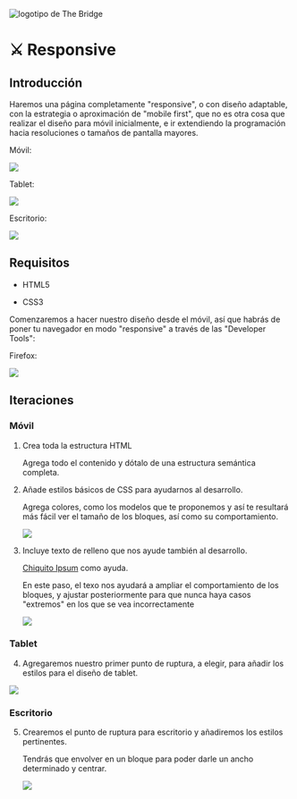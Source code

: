![logotipo de The Bridge](https://user-images.githubusercontent.com/27650532/77754601-e8365180-702b-11ea-8bed-5bc14a43f869.png "logotipo de The Bridge")

# :crossed_swords: Responsive  #

## Introducción ##

Haremos una página completamente "responsive", o con diseño adaptable, con la estrategia o aproximación de "mobile first", que no es otra cosa que realizar el diseño para móvil inicialmente, e ir extendiendo la programación hacia resoluciones o tamaños de pantalla mayores.

Móvil:

![](movil.png)

Tablet:

![](tablet.png)

Escritorio:

![](escritorio.png)
## Requisitos ##

- HTML5

- CSS3

Comenzaremos a hacer nuestro diseño desde el móvil, así que habrás de poner tu navegador en modo "responsive" a través de las "Developer Tools":

Firefox:

![](devtools-chrome.png)


## Iteraciones ##

### Móvil ###

1. Crea toda la estructura HTML

    Agrega todo el contenido y dótalo de una estructura semántica completa.

2. Añade estilos básicos de CSS para ayudarnos al desarrollo.

    Agrega colores, como los modelos que te proponemos y así te resultará más fácil ver el tamaño de los bloques, así como su comportamiento.

    ![](paso-02.png)

3. Incluye texto de relleno que nos ayude también al desarrollo.

   [Chiquito Ipsum](http://www.chiquitoipsum.com) como ayuda.

   En este paso, el texo nos ayudará a ampliar el comportamiento de los bloques, y ajustar posteriormente para que nunca haya casos "extremos" en los que se vea incorrectamente

   ![](paso-03.png)

### Tablet ###

4. Agregaremos nuestro primer punto de ruptura, a elegir, para añadir los estilos para el diseño de tablet.

![](paso-04.png)

### Escritorio ###

5. Crearemos el punto de ruptura para escritorio y añadiremos los estilos pertinentes.

    Tendrás que envolver en un bloque para poder darle un ancho determinado y centrar.

    ![](paso-05.png)
